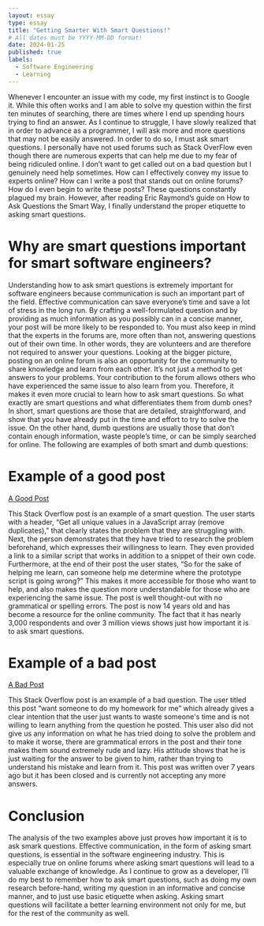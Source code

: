 ```yaml
---
layout: essay
type: essay
title: "Getting Smarter With Smart Questions!"
# All dates must be YYYY-MM-DD format!
date: 2024-01-25
published: true
labels:
  - Software Engineering
  - Learning
---
```


Whenever I encounter an issue with my code, my first instinct is to Google it. While this often works and I am able to solve my question within the first ten minutes of searching, there are times where I end up spending hours trying to find an answer.  As I continue to struggle, I have slowly realized that in order to advance as a programmer, I will ask more and more questions that may not be easily answered. In order to do so, I must ask smart questions. I personally have not used forums such as Stack OverFlow even though there are numerous experts that can help me due to my fear of being ridiculed online. I don’t want to get called out on a bad question but I genuinely need help sometimes. How can I effectively convey my issue to experts online? How can I write a post that stands out on online forums? How do I even begin to write these posts? These questions constantly plagued my brain. However, after reading Eric Raymond’s guide on How to Ask Questions the Smart Way, I finally understand the proper etiquette to asking smart questions. 


# Why are smart questions important for smart software engineers?
Understanding how to ask smart questions is extremely important for software engineers because communication is such an important part of the field. Effective communication can save everyone’s time and save a lot of stress in the long run. By crafting a well-formulated question and by providing as much information as you possibly can in a concise manner, your post will be more likely to be responded to. You must also keep in mind that the experts in the forums are, more often than not, answering questions out of their own time. In other words, they are volunteers and are therefore not required to answer your questions. 
Looking at the bigger picture, posting on an online forum is also an opportunity for the community to share knowledge and learn from each other. It’s not just a method to get answers to your problems. Your contribution to the forum allows others who have experienced the same issue to also learn from you. Therefore, it makes it even more crucial to learn how to ask smart questions. 
So what exactly are smart questions and what differentiates them from dumb ones? In short, smart questions are those that are detailed, straightforward, and show that you have already put in the time and effort to try to solve the issue. On the other hand, dumb questions are usually those that don’t contain enough information, waste people’s time, or can be simply searched for online. The following are examples of both smart and dumb questions: 


# Example of a good post
<a href="https://stackoverflow.com/questions/1960473/get-all-unique-values-in-a-javascript-array-remove-duplicates"><i class="large github icon "></i>A Good Post</a>



This Stack Overflow post is an example of a smart question. The user starts with a header, “Get all unique values in a JavaScript array (remove duplicates),” that clearly states the problem that they are struggling with. Next, the person demonstrates that they have tried to research the problem beforehand, which expresses their willingness to learn. They even provided a link to a similar script that works in addition to a snippet of their own code. Furthermore, at the end of their post the user states, “So for the sake of helping me learn, can someone help me determine where the prototype script is going wrong?” This makes it more accessible for those who want to help, and also makes the question more understandable for those who are experiencing the same issue. The post is well thought-out with no grammatical or spelling errors. The post is now 14 years old and has become a resource for the online community. The fact that it has nearly 3,000 respondents and over 3 million views shows just how important it is to ask smart questions. 


# Example of a bad post
<a href="https://stackoverflow.com/questions/36028062/want-someone-to-do-my-homework-for-me"><i class="large github icon "></i>A Bad Post</a>

This Stack Overflow post is an example of a bad question. The user titled this post “want someone to do my homework for me” which already gives a clear intention that the user just wants to waste someone's time and is not willing to learn anything from the question he posted. This user also did not give us any information on what he has tried doing to solve the problem and to make it worse, there are grammatical errors in the post and their tone makes them sound extremely rude and lazy. His attitude shows that he is just waiting for the answer to be given to him, rather than trying to understand his mistake and learn from it. This post was written over 7 years ago but it has been closed and is currently not accepting any more answers. 


# Conclusion
The analysis of the two examples above just proves how important it is to ask smark questions. Effective communication, in the form of asking smart questions, is essential in the software engineering industry. This is especially true on online forums where asking smart questions will lead to a valuable exchange of knowledge. As I continue to grow as a developer, I’ll do my best to remember how to ask smart questions, such as doing my own research before-hand, writing my question in an informative and concise manner, and to just use basic etiquette when asking. Asking smart questions will facilitate a better learning environment not only for me, but for the rest of the community as well. 
